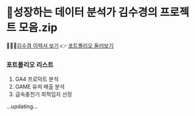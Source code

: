 # 🍑성장하는 데이터 분석가 김수경의 프로젝트 모음.zip
👩🏻‍💻[김수경 이력서 보기](https://zest-jitterbug-46b.notion.site/Resume-Template-853f93e3a23c42fab9598fa46a8be605?pvs=4)
👉 [포트폴리오 둘러보기](https://www.notion.so/a2980a990fed4035817997da6cfe74a8?v=a0bfd5da2b4a4ccaa9417f4764d7e827&pvs=4)
### 포트폴리오 리스트
1. GA4 프로덕트 분석
2. GAME 유저 매출 분석
3. 급속충전기 최적입지 선정

...updating...
